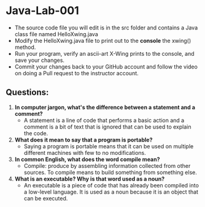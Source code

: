 # Java-Lab-001

* The source code file you will edit is in the src folder and contains a Java class file named HelloXwing.java
* Modify the HelloXwing.java file to print out to the **console** the xwing() method.
* Run your program, verify an ascii-art X-Wing prints to the console, and save your changes.
* Commit your changes back to your GitHub account and follow the video on doing a Pull request to the instructor account.


## Questions:

1. **In computer jargon, what's the difference between a statement and a comment?**
    * A statement is a line of code that performs a basic action and a comment is a bit of text that is ignored that can be used to explain the code.
2. **What does it mean to say that a program is portable?**
    * Saying a program is portable means that it can be used on multiple different machines with few to no modifications.
3. **In common English, what does the word compile mean?**
    * Compile: produce by assembling information collected from other sources. To compile means to build something from something else.
4. **What is an executable? Why is that word used as a noun?**
    * An executable is a piece of code that has already been compiled into a low-level language. It is used as a noun because it is an object that can be executed.